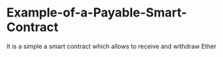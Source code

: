 # Example-of-a-Payable-Smart-Contract
It is a simple a smart contract which allows to receive and withdraw Ether
